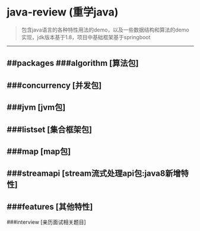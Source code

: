 # java-review (重学java)
>包含java语言的各种特性用法的demo，以及一些数据结构和算法的demo实现，jdk版本基于1.8，项目中基础框架基于springboot

***

##packages
###algorithm [算法包] 
---
###concurrency [并发包]
---
###jvm [jvm包]
---
###listset [集合框架包]
---
###map [map包]
---
###streamapi [stream流式处理api包:java8新增特性]
---
###features [其他特性]
---
###interview [亲历面试相关题目]

